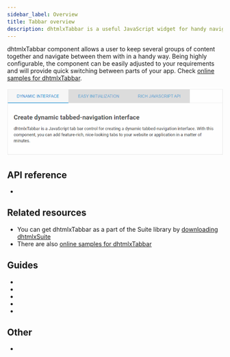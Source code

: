 ```yaml
---
sidebar_label: Overview
title: Tabbar overview
description: dhtmlxTabbar is a useful JavaScript widget for handy navigation between tabs which you can easily create and configure. Comprehensive API provides a lot of features for adjusting the tabs to your requirements.
---          
```


dhtmlxTabbar component allows a user to keep several groups of content together and navigate between them with in a handy way.
Being highly configurable, the component can be easily adjusted to your requirements and will provide quick switching between parts of your app. 
Check [online samples for dhtmlxTabbar](https://docs.dhtmlx.com/suite/samples/tabbar/).

![](../assets/tabbar/tabbar_front.png)

## API reference

- [](tabbar/api/api_overview.md)

## Related resources

- You can get dhtmlxTabbar as a part of the Suite library by [downloading dhtmlxSuite](https://dhtmlx.com/docs/products/dhtmlxSuite/download.shtml)          
- There are also [online samples for dhtmlxTabbar](https://docs.dhtmlx.com/suite/samples/tabbar/)  

## Guides

- [](init.md)
- [](configuring_tabbar.md)
- [](work_with_tabbar.md)
- [](customization.md)
- [](events.md)

## Other

- [](../migration.md)
